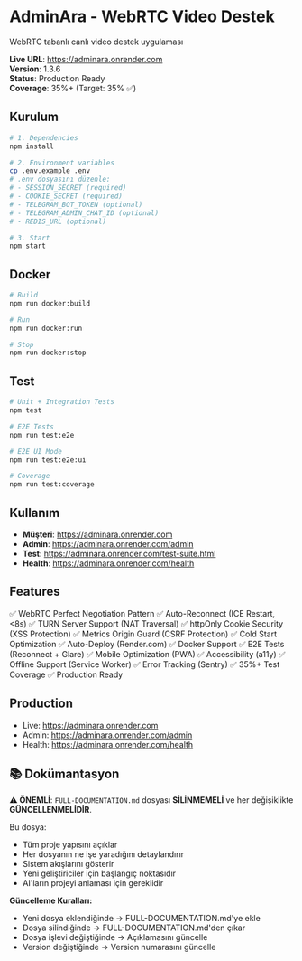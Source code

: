 # AdminAra - WebRTC Video Destek

WebRTC tabanlı canlı video destek uygulaması

**Live URL**: https://adminara.onrender.com  
**Version**: 1.3.6  
**Status**: Production Ready  
**Coverage**: 35%+ (Target: 35% ✅)

## Kurulum

```bash
# 1. Dependencies
npm install

# 2. Environment variables
cp .env.example .env
# .env dosyasını düzenle:
# - SESSION_SECRET (required)
# - COOKIE_SECRET (required)
# - TELEGRAM_BOT_TOKEN (optional)
# - TELEGRAM_ADMIN_CHAT_ID (optional)
# - REDIS_URL (optional)

# 3. Start
npm start
```

## Docker

```bash
# Build
npm run docker:build

# Run
npm run docker:run

# Stop
npm run docker:stop
```

## Test

```bash
# Unit + Integration Tests
npm test

# E2E Tests
npm run test:e2e

# E2E UI Mode
npm run test:e2e:ui

# Coverage
npm run test:coverage
```

## Kullanım

- **Müşteri**: https://adminara.onrender.com
- **Admin**: https://adminara.onrender.com/admin
- **Test**: https://adminara.onrender.com/test-suite.html
- **Health**: https://adminara.onrender.com/health

## Features

✅ WebRTC Perfect Negotiation Pattern
✅ Auto-Reconnect (ICE Restart, <8s)
✅ TURN Server Support (NAT Traversal)
✅ httpOnly Cookie Security (XSS Protection)
✅ Metrics Origin Guard (CSRF Protection)
✅ Cold Start Optimization
✅ Auto-Deploy (Render.com)
✅ Docker Support
✅ E2E Tests (Reconnect + Glare)
✅ Mobile Optimization (PWA)
✅ Accessibility (a11y)
✅ Offline Support (Service Worker)
✅ Error Tracking (Sentry)
✅ 35%+ Test Coverage
✅ Production Ready

## Production

- Live: https://adminara.onrender.com
- Admin: https://adminara.onrender.com/admin
- Health: https://adminara.onrender.com/health

## 📚 Dokümantasyon

**⚠️ ÖNEMLİ**: `FULL-DOCUMENTATION.md` dosyası **SİLİNMEMELİ** ve her değişiklikte **GÜNCELLENMELİDİR**.

Bu dosya:
- Tüm proje yapısını açıklar
- Her dosyanın ne işe yaradığını detaylandırır
- Sistem akışlarını gösterir
- Yeni geliştiriciler için başlangıç noktasıdır
- AI'ların projeyi anlaması için gereklidir

**Güncelleme Kuralları:**
- Yeni dosya eklendiğinde → FULL-DOCUMENTATION.md'ye ekle
- Dosya silindiğinde → FULL-DOCUMENTATION.md'den çıkar
- Dosya işlevi değiştiğinde → Açıklamasını güncelle
- Version değiştiğinde → Version numarasını güncelle